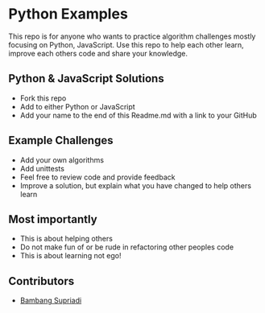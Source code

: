 # Python Examples
This repo is for anyone who wants to practice algorithm challenges mostly focusing on Python, JavaScript. 
Use this repo to help each other learn, improve each others code and share your knowledge.

## Python & JavaScript Solutions
- Fork this repo 
- Add to either Python or JavaScript
- Add your name to the end of this Readme.md with a link to your GitHub

## Example Challenges
- Add your own algorithms
- Add unittests
- Feel free to review code and provide feedback
- Improve a solution, but explain what you have changed to help others learn

## Most importantly
- This is about helping others
- Do not make fun of or be rude in refactoring other peoples code
- This is about learning not ego!


## Contributors
- [Bambang Supriadi](https://github.com/bamsarts)

